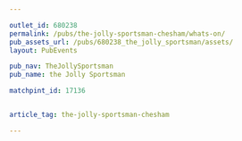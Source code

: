 ```yaml
---

outlet_id: 680238
permalink: /pubs/the-jolly-sportsman-chesham/whats-on/
pub_assets_url: /pubs/680238_the_jolly_sportsman/assets/
layout: PubEvents

pub_nav: TheJollySportsman
pub_name: the Jolly Sportsman

matchpint_id: 17136


article_tag: the-jolly-sportsman-chesham

---
```



